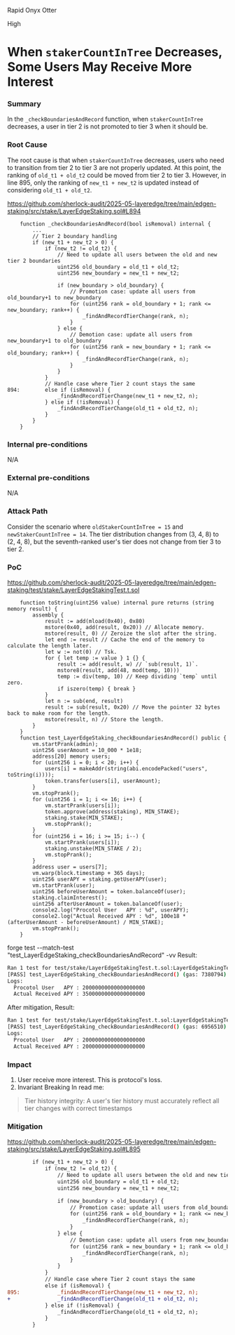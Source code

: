 Rapid Onyx Otter

High

# When `stakerCountInTree` Decreases, Some Users May Receive More Interest

### Summary
In the `_checkBoundariesAndRecord` function, when `stakerCountInTree` decreases, a user in tier 2 is not promoted to tier 3 when it should be.

### Root Cause
The root cause is that when `stakerCountInTree` decreases, users who need to transition from tier 2 to tier 3 are not properly updated. 
At this point, the ranking of `old_t1 + old_t2` could be moved from tier 2 to tier 3. 
However, in line 895, only the ranking of `new_t1 + new_t2` is updated instead of considering `old_t1 + old_t2`.

https://github.com/sherlock-audit/2025-05-layeredge/tree/main/edgen-staking/src/stake/LayerEdgeStaking.sol#L894
```solidity
    function _checkBoundariesAndRecord(bool isRemoval) internal {
        ...
        // Tier 2 boundary handling
        if (new_t1 + new_t2 > 0) {
            if (new_t2 != old_t2) {
                // Need to update all users between the old and new tier 2 boundaries
                uint256 old_boundary = old_t1 + old_t2;
                uint256 new_boundary = new_t1 + new_t2;

                if (new_boundary > old_boundary) {
                    // Promotion case: update all users from old_boundary+1 to new_boundary
                    for (uint256 rank = old_boundary + 1; rank <= new_boundary; rank++) {
                        _findAndRecordTierChange(rank, n);
                    }
                } else {
                    // Demotion case: update all users from new_boundary+1 to old_boundary
                    for (uint256 rank = new_boundary + 1; rank <= old_boundary; rank++) {
                        _findAndRecordTierChange(rank, n);
                    }
                }
            }
            // Handle case where Tier 2 count stays the same
894:        else if (isRemoval) {
                _findAndRecordTierChange(new_t1 + new_t2, n);
            } else if (!isRemoval) {
                _findAndRecordTierChange(old_t1 + old_t2, n);
            }
        }
    }
```

### Internal pre-conditions
N/A

### External pre-conditions
N/A

### Attack Path
Consider the scenario where `oldStakerCountInTree = 15` and `newStakerCountInTree = 14`. 
The tier distribution changes from (3, 4, 8) to (2, 4, 8), but the seventh-ranked user's tier does not change from tier 3 to tier 2.

### PoC
https://github.com/sherlock-audit/2025-05-layeredge/tree/main/edgen-staking/test/stake/LayerEdgeStakingTest.t.sol
```solidity
    function toString(uint256 value) internal pure returns (string memory result) {
        assembly {
            result := add(mload(0x40), 0x80)
            mstore(0x40, add(result, 0x20)) // Allocate memory.
            mstore(result, 0) // Zeroize the slot after the string.
            let end := result // Cache the end of the memory to calculate the length later.
            let w := not(0) // Tsk.
            for { let temp := value } 1 {} {
                result := add(result, w) // `sub(result, 1)`.
                mstore8(result, add(48, mod(temp, 10)))
                temp := div(temp, 10) // Keep dividing `temp` until zero.
                if iszero(temp) { break }
            }
            let n := sub(end, result)
            result := sub(result, 0x20) // Move the pointer 32 bytes back to make room for the length.
            mstore(result, n) // Store the length.
        }
    }
    function test_LayerEdgeStaking_checkBoundariesAndRecord() public {
        vm.startPrank(admin);
        uint256 userAmount = 10_000 * 1e18;
        address[20] memory users;
        for (uint256 i = 0; i < 20; i++) {
            users[i] = makeAddr(string(abi.encodePacked("users", toString(i)))); 
            token.transfer(users[i], userAmount);
        } 
        vm.stopPrank();
        for (uint256 i = 1; i <= 16; i++) {
            vm.startPrank(users[i]);
            token.approve(address(staking), MIN_STAKE);
            staking.stake(MIN_STAKE);
            vm.stopPrank();
        }
        for (uint256 i = 16; i >= 15; i--) {
            vm.startPrank(users[i]);
            staking.unstake(MIN_STAKE / 2);
            vm.stopPrank();
        }
        address user = users[7];
        vm.warp(block.timestamp + 365 days);
        uint256 userAPY = staking.getUserAPY(user);
        vm.startPrank(user);
        uint256 beforeUserAmount = token.balanceOf(user);
        staking.claimInterest();
        uint256 afterUserAmount = token.balanceOf(user);
        console2.log("Procotol User   APY : %d", userAPY);
        console2.log("Actual Received APY : %d", 100e18 * (afterUserAmount - beforeUserAmount) / MIN_STAKE);
        vm.stopPrank();
    }
```
forge test --match-test "test_LayerEdgeStaking_checkBoundariesAndRecord" -vv
Result:
```bash
Ran 1 test for test/stake/LayerEdgeStakingTest.t.sol:LayerEdgeStakingTest
[PASS] test_LayerEdgeStaking_checkBoundariesAndRecord() (gas: 7380794)
Logs:
  Procotol User   APY : 20000000000000000000
  Actual Received APY : 35000000000000000000
```
After mitigation, Result:
```bash
Ran 1 test for test/stake/LayerEdgeStakingTest.t.sol:LayerEdgeStakingTest
[PASS] test_LayerEdgeStaking_checkBoundariesAndRecord() (gas: 6956510)
Logs:
  Procotol User   APY : 20000000000000000000
  Actual Received APY : 20000000000000000000
```
### Impact
1. User receive more interest. This is protocol's loss.
2. Invariant Breaking
In read me:
> Tier history integrity: A user's tier history must accurately reflect all tier changes with correct timestamps

### Mitigation
https://github.com/sherlock-audit/2025-05-layeredge/tree/main/edgen-staking/src/stake/LayerEdgeStaking.sol#L895
```diff
        if (new_t1 + new_t2 > 0) {
            if (new_t2 != old_t2) {
                // Need to update all users between the old and new tier 2 boundaries
                uint256 old_boundary = old_t1 + old_t2;
                uint256 new_boundary = new_t1 + new_t2;

                if (new_boundary > old_boundary) {
                    // Promotion case: update all users from old_boundary+1 to new_boundary
                    for (uint256 rank = old_boundary + 1; rank <= new_boundary; rank++) {
                        _findAndRecordTierChange(rank, n);
                    }
                } else {
                    // Demotion case: update all users from new_boundary+1 to old_boundary
                    for (uint256 rank = new_boundary + 1; rank <= old_boundary; rank++) {
                        _findAndRecordTierChange(rank, n);
                    }
                }
            }
            // Handle case where Tier 2 count stays the same
            else if (isRemoval) {
895:            _findAndRecordTierChange(new_t1 + new_t2, n);
+               _findAndRecordTierChange(old_t1 + old_t2, n);                
            } else if (!isRemoval) {
                _findAndRecordTierChange(old_t1 + old_t2, n);
            }
        }
```